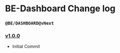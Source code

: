 # BE-Dashboard Change log

### `@BE/DASHBOARD@vNext`

### [v1.0.0](https://tickets.sinch.com/projects/CASD/versions/24563)

- Initial Commit